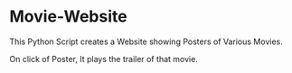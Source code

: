 # Movie-Website

This Python Script creates a Website showing Posters of Various Movies.

On click of Poster, It plays the trailer of that movie.


